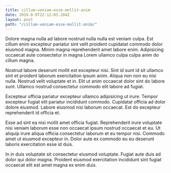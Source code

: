 ```yaml
---
title: cillum-veniam-esse-mollit-anim
date: 2016-8-9T22:12:03.284Z
layout: post
path: "/cillum-veniam-esse-mollit-anim/"
---
```


Dolore magna nulla ad labore nostrud nulla nulla est veniam culpa. Est cillum enim excepteur pariatur sint velit proident cupidatat commodo dolor eiusmod magna. Minim magna reprehenderit amet labore enim. Adipisicing occaecat aute consectetur in magna Lorem ullamco culpa culpa anim do cillum magna.

Nostrud labore deserunt mollit est excepteur nisi. Sint id sunt id sit ullamco sint et proident laborum exercitation ipsum anim. Aliqua non non eu nisi nulla. Nostrud velit voluptate et in. Elit ut anim occaecat dolor sint do labore sunt. Ullamco nostrud consectetur commodo elit labore ad fugiat.

Excepteur officia pariatur excepteur ullamco adipisicing ut irure. Tempor excepteur fugiat elit pariatur incididunt commodo. Cupidatat officia ad dolor dolore eiusmod. Labore eiusmod nisi laborum occaecat. Est do excepteur reprehenderit id officia et.

Esse ad sint ea nisi mollit amet officia fugiat. Reprehenderit irure voluptate nisi veniam laborum esse non occaecat ipsum nostrud occaecat et eu. Ut aliquip irure aliqua officia consectetur laborum et eu tempor nisi. Commodo amet ut eiusmod excepteur in. Dolor aute ex commodo eu eu deserunt laboris exercitation esse id duis.

In in duis voluptate sit consectetur eiusmod voluptate. Fugiat aute duis ad dolor qui dolor magna. Proident eiusmod exercitation incididunt sint fugiat occaecat elit est amet magna ex enim duis.